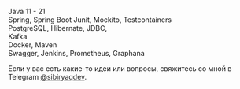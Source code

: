 Java 11 - 21  
Spring, Spring Boot
Junit, Mockito, Testcontainers  
PostgreSQL, Hibernate, JDBC,  
Kafka  
Docker, Maven  
Swagger, Jenkins, Prometheus, Graphana  

Если у вас есть какие-то идеи или вопросы, свяжитесь со мной в Telegram [@sibiryaqdev](https://t.me/sibiryaqdev).


